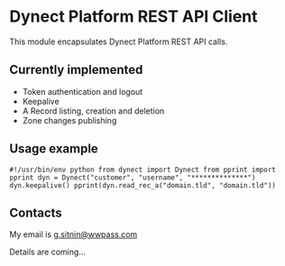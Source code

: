 # Dynect Platform REST API Client

This module encapsulates Dynect Platform REST API calls.

## Currently implemented

*   Token authentication and logout
*   Keepalive
*   A Record listing, creation and deletion
*   Zone changes publishing

## Usage example

``#!/usr/bin/env python
from dynect import Dynect
from pprint import pprint
dyn = Dynect("customer", "username", "**************")
dyn.keepalive()
pprint(dyn.read_rec_a("domain.tld", "domain.tld"))``

## Contacts

My email is g.sitnin@wwpass.com

Details are coming...
